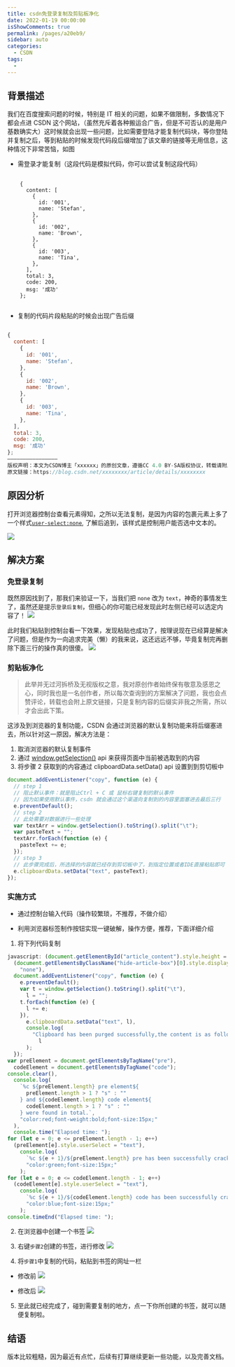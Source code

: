 ```yaml
---
title: csdn免登录复制及剪贴板净化
date: 2022-01-19 00:00:00
isShowComments: true
permalink: /pages/a20eb9/
sidebar: auto
categories: 
  - CSDN
tags: 
  - 
---
```


## 背景描述

我们在百度搜索问题的时候，特别是 IT 相关的问题，如果不做限制，多数情况下都会点进 CSDN 这个网站，（虽然充斥着各种搬运合广告，但是不可否认的是用户基数确实大）这时候就会出现一些问题，比如需要登陆才能复制代码块，等你登陆并复制之后，等到粘贴的时候发现代码段后缀增加了该文章的链接等无用信息，这种情况下非常苦恼，如图

- 需登录才能复制（这段代码是模拟代码，你可以尝试复制这段代码）

<pre style="user-select:none;">
    <code>
    {
      content: [
        {
          id: '001',
          name: 'Stefan',
        },
        {
          id: '002',
          name: 'Brown',
        },
        {
          id: '003',
          name: 'Tina',
        },
      ],
      total: 3,
      code: 200,
      msg: '成功'
    };
    </code>
</pre>

- 复制的代码片段粘贴的时候会出现广告后缀

```javascript

{
  content: [
    {
      id: '001',
      name: 'Stefan',
    },
    {
      id: '002',
      name: 'Brown',
    },
    {
      id: '003',
      name: 'Tina',
    },
  ],
  total: 3,
  code: 200,
  msg: '成功'
};
————————————————
版权声明：本文为CSDN博主「xxxxxx」的原创文章，遵循CC 4.0 BY-SA版权协议，转载请附上原文出处链接及本声明。
原文链接：https://blog.csdn.net/xxxxxxxx/article/details/xxxxxxxx
```

## 原因分析

打开浏览器控制台查看元素得知，之所以无法复制，是因为内容的包裹元素上多了一个样式[`user-select:none`](https://developer.mozilla.org/zh-CN/docs/Web/CSS/user-select), 了解后追到，该样式是控制用户能否选中文本的。

![](../../../../.vuepress/public/post/share/other/how-to-copy-in-csdn/1.jpg)

<!-- <img src='./1.jpg' align='center' style='width:100%;height:100%;box-shadow:1px 1px 5px pink;'/> -->

## 解决方案

### 免登录复制

既然原因找到了，那我们来验证一下，当我们把 `none` 改为 `text`，神奇的事情发生了，虽然还是提示`登录后复制`，但细心的你可能已经发现此时左侧已经可以选定内容了！
![](../../../../.vuepress/public/post/share/other/how-to-copy-in-csdn/2.jpg)

此时我们粘贴到控制台看一下效果，发现粘贴也成功了，按理说现在已经算是解决了问题，但是作为一向追求完美（懒）的我来说，这还远远不够，毕竟复制完再删除下面三行的操作真的很傻。
![](../../../../.vuepress/public/post/share/other/how-to-copy-in-csdn/3.jpg)

### 剪贴板净化

> 此举并无过河拆桥及无视版权之意，我对原创作者始终保有敬意及感恩之心，同时我也是一名创作者，所以每次查询到的方案解决了问题，我也会点赞评论，转载也会附上原文链接，只是复制内容的后缀实非我之所需，所以才会出此下策。

这涉及到浏览器的复制功能，CSDN 会通过浏览器的默认复制功能来将后缀塞进去，所以针对这一原因，解决方法是：

1. 取消浏览器的默认复制事件
2. 通过 [window.getSelection()](https://developer.mozilla.org/zh-CN/docs/Web/API/Window/getSelection) api 来获得页面中当前被选取到的内容
3. 将步骤 2 获取到的内容通过 clipboardData.setData() api 设置到到剪切板中

```javascript
document.addEventListener("copy", function (e) {
  // step 1
  // 阻止默认事件：就是阻止Ctrl + C 或 鼠标右键复制的默认事件
  // 因为如果使用默认事件，csdn 就会通过这个渠道向复制到的内容里面塞进去最后三行
  e.preventDefault();
  // step 2
  // 此处需要对数据进行一些处理
  var textArr = window.getSelection().toString().split("\t");
  var pasteText = "";
  textArr.forEach(function (e) {
    pasteText += e;
  });
  // step 3
  // 此步骤完成后，所选择的内容就已经存到剪切板中了，到指定位置或者IDE直接粘贴即可
  e.clipboardData.setData("text", pasteText);
});
```

### 实施方式

- 通过控制台输入代码（操作较繁琐，不推荐，不做介绍）

- 利用浏览器标签制作按钮实现一键破解，操作方便，推荐，下面详细介绍

1. 将下列代码复制

<!-- 无破解`关注后才可查看全部内容` -->
<!-- ```javascript
javascript:document.addEventListener('copy',function(e){e.preventDefault();var textArr=window.getSelection().toString().split('\t');var pasteText='';textArr.forEach(function(e){pasteText+=e;});e.clipboardData.setData('text',pasteText);console.log('Clipboard has been purged successfully,the content is as follows：\n\n'+pasteText)});var preElement=document.getElementsByTagName('pre');var codeElement=document.getElementsByTagName('code');console.clear();console.log(`%c ${preElement.length} pre element${preElement.length>1?'s':''} and ${codeElement.length} code element${codeElement.length>1?'s':''} were found in total.`,"color:red;font-weight:bold;font-size:15px;");console.time("Elapsed time: ");for(let i=0;i<=preElement.length-1;i++){preElement[i].style.userSelect='text';console.log(`%c ${i+1}/${preElement.length} pre has been successfully cracked!`,"color:green;font-size:15px;");}for(let i=0;i<=codeElement.length-1;i++){codeElement[i].style.userSelect='text';console.log(`%c ${i+1}/${codeElement.length} code has been successfully cracked!`,"color:blue;font-size:15px;");}console.timeEnd("Elapsed time: ");
``` -->

```javascript
javascript: (document.getElementById("article_content").style.height = "100%"),
  (document.getElementsByClassName("hide-article-box")[0].style.display =
    "none"),
  document.addEventListener("copy", function (e) {
    e.preventDefault();
    var t = window.getSelection().toString().split("\t"),
      l = "";
    t.forEach(function (e) {
      l += e;
    }),
      e.clipboardData.setData("text", l),
      console.log(
        "Clipboard has been purged successfully,the content is as follows：\n\n" +
          l
      );
  });
var preElement = document.getElementsByTagName("pre"),
  codeElement = document.getElementsByTagName("code");
console.clear(),
  console.log(
    `%c ${preElement.length} pre element${
      preElement.length > 1 ? "s" : ""
    } and ${codeElement.length} code element${
      codeElement.length > 1 ? "s" : ""
    } were found in total.`,
    "color:red;font-weight:bold;font-size:15px;"
  ),
  console.time("Elapsed time: ");
for (let e = 0; e <= preElement.length - 1; e++)
  (preElement[e].style.userSelect = "text"),
    console.log(
      `%c ${e + 1}/${preElement.length} pre has been successfully cracked!`,
      "color:green;font-size:15px;"
    );
for (let e = 0; e <= codeElement.length - 1; e++)
  (codeElement[e].style.userSelect = "text"),
    console.log(
      `%c ${e + 1}/${codeElement.length} code has been successfully cracked!`,
      "color:blue;font-size:15px;"
    );
console.timeEnd("Elapsed time: ");
```

2. 在浏览器中创建一个书签
   ![](../../../../.vuepress/public/post/share/other/how-to-copy-in-csdn/4.png)

3. 右键`步骤2`创建的书签，进行修改
   ![](../../../../.vuepress/public/post/share/other/how-to-copy-in-csdn/5.png)

4. 将`步骤1`中复制的代码，粘贴到书签的网址一栏

- 修改前
  ![](../../../../.vuepress/public/post/share/other/how-to-copy-in-csdn/6.png)

- 修改后
  ![](../../../../.vuepress/public/post/share/other/how-to-copy-in-csdn/7.png)

5. 至此就已经完成了，碰到需要复制的地方，点一下你所创建的书签，就可以随便复制啦。

## 结语

版本比较粗糙，因为最近有点忙，后续有打算继续更新一些功能，以及完善文档。
